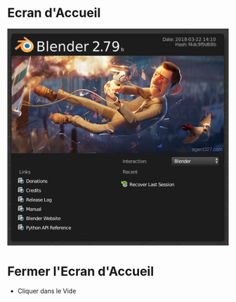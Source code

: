 # Ecran d'Accueil

![Ecran d'Accueil](https://raw.githubusercontent.com/gkesse/ReadyBlender/master/Notions/img/Ecran_Accueil.png)

# Fermer l'Ecran d'Accueil

* Cliquer dans le Vide
